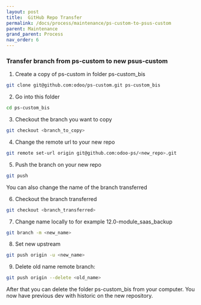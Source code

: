 ```yaml
---
layout: post
title:  GitHub Repo Transfer
permalink: /docs/process/maintenance/ps-custom-to-psus-custom
parent: Maintenance
grand_parent: Process
nav_order: 6
---
```


### Transfer branch from ps-custom to new psus-custom
1. Create a copy of ps-custom in folder ps-custom_bis
```sh
git clone git@github.com:odoo/ps-custom.git ps-custom_bis 
```
2. Go into this folder
```sh
cd ps-custom_bis
```
3. Checkout the branch you want to copy
```sh
git checkout <branch_to_copy>
```
4. Change the remote url to your new repo
```sh
git remote set-url origin git@github.com:odoo-ps/<new_repo>.git
```
5. Push the branch on your new repo
```sh
git push
```
 You can also change the name of the branch transferred
 
6. Checkout the branch transferred
```sh
git checkout <branch_transferred>
```
7. Change name locally to for example 12.0-module_saas_backup
```sh
git branch -m <new_name>
```
8. Set new upstream
```sh
git push origin -u <new_name>
```
9. Delete old name remote branch:
```sh
git push origin --delete <old_name>
```

After that you can delete the folder ps-custom_bis from your computer.
You now have previous dev with historic on the new repository. 
